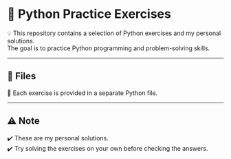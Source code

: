 # 🐍 Python Practice Exercises

💡 This repository contains a selection of Python exercises and my personal solutions.  
The goal is to practice Python programming and problem-solving skills.

---

## 📂 Files
📌 Each exercise is provided in a separate Python file.

---

## ⚠️ Note
✔️ These are my personal solutions.  
✔️ Try solving the exercises on your own before checking the answers.
